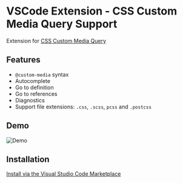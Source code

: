# VSCode Extension - CSS Custom Media Query Support

Extension for [CSS Custom Media Query](https://www.w3.org/TR/mediaqueries-5/#custom-mq)

## Features

- `@custom-media` syntax
- Autocomplete
- Go to definition
- Go to references
- Diagnostics
- Support file extensions: `.css`, `.scss`, `pcss` and `.postcss`

## Demo

![Demo](https://github.com/user-attachments/assets/29fffe20-18e9-4912-9b95-87779a8ebb45)

## Installation

[Install via the Visual Studio Code Marketplace](https://marketplace.visualstudio.com/items?itemName=kamatte-me.css-custom-media)
